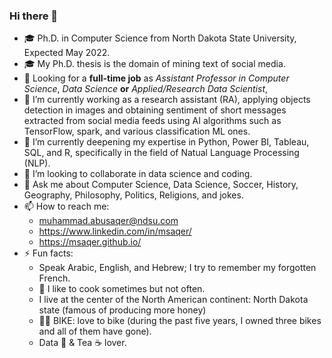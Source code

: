 ### Hi there 👋
 - 🎓 Ph.D. in Computer Science from North Dakota State University, Expected May 2022. 
 - 🎓 My Ph.D. thesis is the domain of mining text of social media.
 - 👯 Looking for a **full-time job** as *Assistant Professor in Computer Science*, *Data Science* **or** *Applied/Research Data Scientist*,
 - 🔭 I’m currently working as a research assistant (RA), applying objects detection in images and obtaining sentiment of short messages extracted from social media feeds using AI algorithms such as TensorFlow, spark, and various classification ML ones.
 - 🌱 I’m currently deepening my expertise in Python, Power BI, Tableau, SQL, and R, specifically in the field of Natual Language Processing (NLP).
 - 👯 I’m looking to collaborate in data science and coding.
 - 💬 Ask me about Computer Science, Data Science, Soccer, History, Geography, Philosophy, Politics, Religions, and jokes.
 - 📫 How to reach me:
      - muhammad.abusaqer@ndsu.com
      - https://www.linkedin.com/in/msaqer/
      - https://msaqer.github.io/
- ⚡ Fun facts:
    - Speak Arabic, English, and Hebrew; I try to remember my forgotten French. 
    - 🌱 I like to cook sometimes but not often.
    - I live at the center of the North American continent: North Dakota state (famous of producing more honey)
    - 🚴‍♀️ BIKE: love to bike (during the past five years, I owned three bikes and all of them have gone).
    - Data 💛 & Tea ☕ lover.


